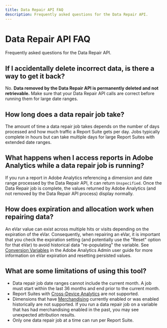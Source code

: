 ```yaml
---
title: Data Repair API FAQ
description: Frequently asked questions for the Data Repair API.
---
```


# Data Repair API FAQ

Frequently asked questions for the Data Repair API.

## If I accidentally delete incorrect data, is there a way to get it back?

No. **Data removed by the Data Repair API is permanently deleted and not retrievable.** Make sure that your Data Repair API calls are correct before running them for large date ranges.

## How long does a data repair job take?

The amount of time a data repair job takes depends on the number of days processed and how much traffic a Report Suite gets per day. Jobs typically complete in hours but can take multiple days for large Report Suites with extended date ranges.

## What happens when I access reports in Adobe Analytics while a data repair job is running?

If you run a report in Adobe Analytics referencing a dimension and date range processed by the Data Repair API, it can return `Unspecified`. Once the Data Repair job is complete, the values returned by Adobe Analytics (and not removed by the Data Repair API process) display normally.

## How does expiration and allocation work when repairing data?

An eVar value can exist across multiple hits or visits depending on the expiration of the eVar.  Consequently, when repairing an eVar, it is important that you check the expiration setting (and potentially use the "Reset" option for that eVar) to avoid historical data "re-populating" the variable. See [Conversion Variables](https://docs.adobe.com/content/help/en/analytics/admin/admin-tools/conversion-variables/conversion-var-admin.html) in the Adobe Analytics Admin user guide for more information on eVar expiration and resetting persisted values.

## What are some limitations of using this tool?

* Data repair job date ranges cannot include the current month. A job must start within the last 36 months and end prior to the current month.
* Report Suites with [Cross-Device Analytics](https://experienceleague.adobe.com/docs/analytics/components/cda/overview.html) are not supported.
* Dimensions that have [Merchandising](https://experienceleague.adobe.com/docs/analytics/components/dimensions/evar-merchandising.html) currently enabled or was enabled historically are not supported. If you run a data repair job on a variable that has had merchandising enabled in the past, you may see unexpected attribution results.
* Only one data repair job at a time can run per Report Suite.
